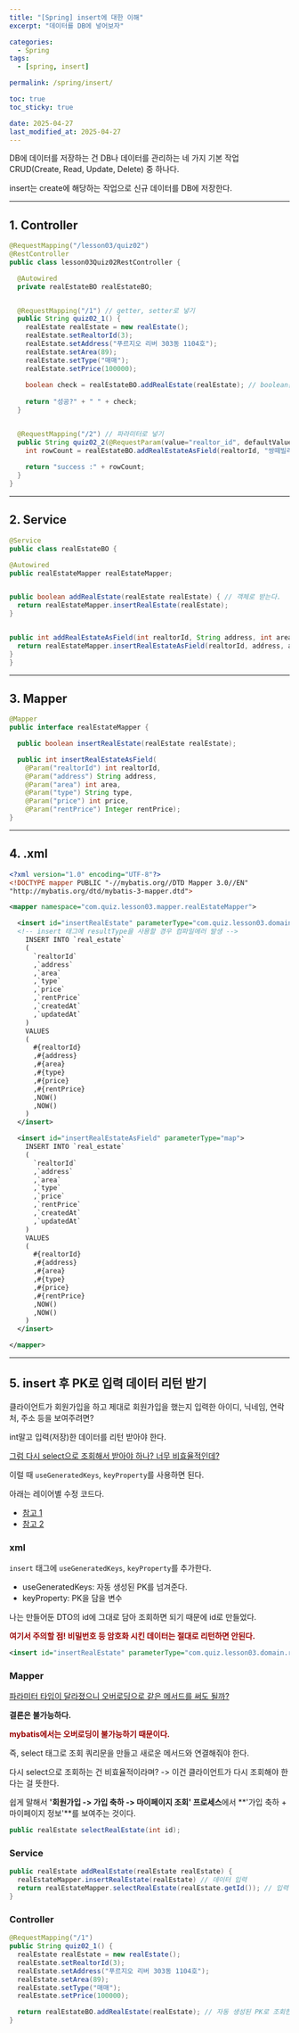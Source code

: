 ```yaml
---
title: "[Spring] insert에 대한 이해"
excerpt: "데이터를 DB에 넣어보자"

categories:
  - Spring
tags:
  - [spring, insert]

permalink: /spring/insert/

toc: true
toc_sticky: true

date: 2025-04-27
last_modified_at: 2025-04-27
---
```


DB에 데이터를 저장하는 건 DB나 데이터를 관리하는 네 가지 기본 작업 CRUD(Create, Read, Update, Delete) 중 하나다.

insert는 create에 해당하는 작업으로 신규 데이터를 DB에 저장한다.

<hr>

## 1. Controller

```java
@RequestMapping("/lesson03/quiz02")
@RestController
public class lesson03Quiz02RestController {

  @Autowired
  private realEstateBO realEstateBO;


  @RequestMapping("/1") // getter, setter로 넣기
  public String quiz02_1() {
    realEstate realEstate = new realEstate();
    realEstate.setRealtorId(3);
    realEstate.setAddress("푸르지오 리버 303동 1104호");
    realEstate.setArea(89);
    realEstate.setType("매매");
    realEstate.setPrice(100000);
    
    boolean check = realEstateBO.addRealEstate(realEstate); // boolean은 Mybatis에서 제공하는 리턴타입은 아니다. void, int만 제공
    
    return "성공?" + " " + check;
  }


  @RequestMapping("/2") // 파라미터로 넣기
  public String quiz02_2(@RequestParam(value="realtor_id", defaultValue = "5") int realtorId) {
    int rowCount = realEstateBO.addRealEstateAsField(realtorId, "쌍떼빌리버 오피스텔 814호", 45, "월세", 100000, 120); // int는 입력 성공한 row개수를 리턴한다.
    
    return "success :" + rowCount;
  }
}
```

<hr>

## 2. Service

```java
@Service
public class realEstateBO {

@Autowired
public realEstateMapper realEstateMapper;


public boolean addRealEstate(realEstate realEstate) { // 객체로 받는다.
  return realEstateMapper.insertRealEstate(realEstate);
}


public int addRealEstateAsField(int realtorId, String address, int area, String type, int price, Integer rentPrice) {
  return realEstateMapper.insertRealEstateAsField(realtorId, address, area, type, price, rentPrice);
}
}
```

<hr>

## 3. Mapper

```java
@Mapper
public interface realEstateMapper {

  public boolean insertRealEstate(realEstate realEstate);

  public int insertRealEstateAsField(
    @Param("realtorId") int realtorId,
    @Param("address") String address, 
    @Param("area") int area, 
    @Param("type") String type, 
    @Param("price") int price, 
    @Param("rentPrice") Integer rentPrice);
}
```

<hr>

## 4. .xml

```xml
<?xml version="1.0" encoding="UTF-8"?>
<!DOCTYPE mapper PUBLIC "-//mybatis.org//DTD Mapper 3.0//EN"
"http://mybatis.org/dtd/mybatis-3-mapper.dtd">

<mapper namespace="com.quiz.lesson03.mapper.realEstateMapper">

  <insert id="insertRealEstate" parameterType="com.quiz.lesson03.domain.realEstate">
  <!-- insert 태그에 resultType을 사용할 경우 컴파일에러 발생 -->
    INSERT INTO `real_estate`
    (
      `realtorId`
      ,`address`
      ,`area`
      ,`type`
      ,`price`
      ,`rentPrice`
      ,`createdAt`
      ,`updatedAt`
    )
    VALUES
    (
      #{realtorId}
      ,#{address}
      ,#{area}
      ,#{type}
      ,#{price}
      ,#{rentPrice}
      ,NOW()
      ,NOW()
    )
  </insert>

  <insert id="insertRealEstateAsField" parameterType="map">
    INSERT INTO `real_estate`
    (
      `realtorId`
      ,`address`
      ,`area`
      ,`type`
      ,`price`
      ,`rentPrice`
      ,`createdAt`
      ,`updatedAt`
    )
    VALUES
    (
      #{realtorId}
      ,#{address}
      ,#{area}
      ,#{type}
      ,#{price}
      ,#{rentPrice}
      ,NOW()
      ,NOW()
    )
  </insert>

</mapper>
```

<hr>

## 5. insert 후 PK로 입력 데이터 리턴 받기

클라이언트가 회원가입을 하고 제대로 회원가입을 했는지 입력한 아이디, 닉네임, 연락처, 주소 등을 보여주려면?

int말고 입력(저장)한 데이터를 리턴 받아야 한다.

<u>그럼 다시 select으로 조회해서 받아야 하나? 너무 비효율적인데?</u>

이럴 때 `useGeneratedKeys`, `keyProperty`를 사용하면 된다.

아래는 레이어별 수정 코드다.

- [참고 1](https://seyuuu.tistory.com/12)
- [참고 2](https://maivve.tistory.com/348)

### xml

`insert` 태그에 `useGeneratedKeys`, `keyProperty`를 추가한다.

- useGeneratedKeys: 자동 생성된 PK를 넘겨준다.
- keyProperty: PK을 담을 변수

나는 만들어둔 DTO의 id에 그대로 담아 조회하면 되기 때문에 id로 만들었다.

**<font color="#990000">여기서 주의할 점! 비밀번호 등 암호화 시킨 데이터는 절대로 리턴하면 안된다.</font>**

```xml
<insert id="insertRealEstate" parameterType="com.quiz.lesson03.domain.realEstate" useGeneratedKeys="true" keyProperty="id">
```

### Mapper

<u>파라미터 타입이 달라졌으니 오버로딩으로 같은 메서드를 써도 될까?</u>

**결론은 불가능하다.**

**<font color="#990000">mybatis에서는 오버로딩이 불가능하기 때문이다.</font>**

즉, select 태그로 조회 쿼리문을 만들고 새로운 메서드와 연결해줘야 한다.

다시 select으로 조회하는 건 비효율적이라며? -> 이건 클라이언트가 다시 조회해야 한다는 걸 뜻한다.

쉽게 말해서 **'회원가입 -> 가입 축하 -> 마이페이지 조회' 프로세스**에서 **'가입 축하 + 마이페이지 정보'**를 보여주는 것이다.

```java
public realEstate selectRealEstate(int id);
```

### Service

```java
public realEstate addRealEstate(realEstate realEstate) {
  realEstateMapper.insertRealEstate(realEstate) // 데이터 입력
  return realEstateMapper.selectRealEstate(realEstate.getId()); // 입력 결과 출력
}
```

### Controller

```java
@RequestMapping("/1")
public String quiz02_1() {
  realEstate realEstate = new realEstate();
  realEstate.setRealtorId(3);
  realEstate.setAddress("푸르지오 리버 303동 1104호");
  realEstate.setArea(89);
  realEstate.setType("매매");
  realEstate.setPrice(100000);

  return realEstateBO.addRealEstate(realEstate); // 자동 생성된 PK로 조회한 데이터 출력
}
```
